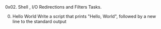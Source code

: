 0x02. Shell , I/O Redirections and Filters
Tasks.

0. Hello World
   Write a script that prints "Hello, World", followed by a new line to      the standard output
